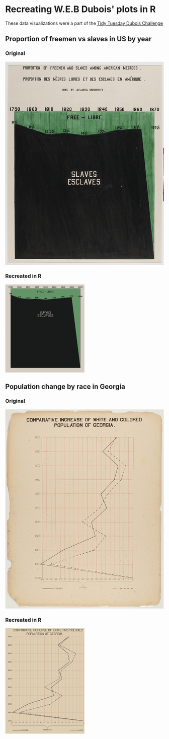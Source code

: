 # Recreating W.E.B Dubois' plots in R
These data visualizations were a part of the [Tidy Tuesday Dubois Challenge](https://github.com/rfordatascience/tidytuesday/blob/master/data/2021/2021-02-16/readme.md)

## Proportion of freemen vs slaves in US by year

### Original
![Original Freeman vs Slaves Plot](FreeSlavesOriginal.jpg)

### Recreated in R
<img src='CopyOfFreed_slaves_plot.png' alt='Freed slaves' width='50%' height='50%'>

## Population change by race in Georgia

### Original
![Original Georgia Census](GeorgiaCensusOriginal.jpg)

### Recreated in R
<img src='CopyOfGA_pop_plot.png' alt='GA population' width='50%' height='50%'>



